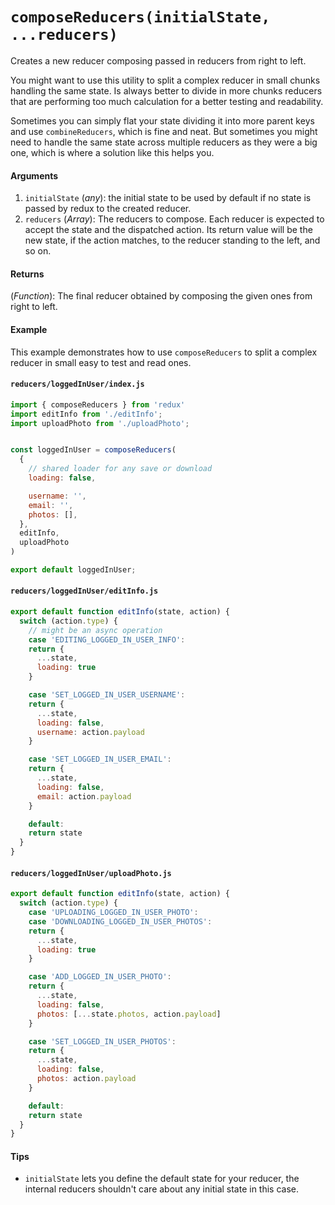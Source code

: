 # `composeReducers(initialState, ...reducers)`

Creates a new reducer composing passed in reducers from right to left.

You might want to use this utility to split a complex reducer in small chunks handling the same state.
Is always better to divide in more chunks reducers that are performing too much calculation
for a better testing and readability.

Sometimes you can simply flat your state dividing it into more parent keys and use `combineReducers`, which is fine and neat. But sometimes you might need to handle the same state across multiple reducers as they were a big one, which is where a solution like this helps you.

#### Arguments

1. `initialState` (*any*): the initial state to be used by default if no state is passed by redux to the created reducer.
2. `reducers` (*Array*): The reducers to compose. Each reducer is expected to accept the state and the dispatched action. Its return value will be the new state, if the action matches, to the reducer standing to the left, and so on.

#### Returns

(*Function*): The final reducer obtained by composing the given ones from right to left.

#### Example

This example demonstrates how to use `composeReducers` to split a complex reducer in small easy to test and read ones.


#### `reducers/loggedInUser/index.js`

```js
import { composeReducers } from 'redux'
import editInfo from './editInfo';
import uploadPhoto from './uploadPhoto';


const loggedInUser = composeReducers(
  {
    // shared loader for any save or download
    loading: false,

    username: '',
    email: '',
    photos: [],
  },
  editInfo,
  uploadPhoto
)

export default loggedInUser;
```

#### `reducers/loggedInUser/editInfo.js`

```js
export default function editInfo(state, action) {
  switch (action.type) {
    // might be an async operation
    case 'EDITING_LOGGED_IN_USER_INFO':
    return {
      ...state,
      loading: true
    }

    case 'SET_LOGGED_IN_USER_USERNAME':
    return {
      ...state,
      loading: false,
      username: action.payload
    }

    case 'SET_LOGGED_IN_USER_EMAIL':
    return {
      ...state,
      loading: false,
      email: action.payload
    }

    default:
    return state
  }
}
```

#### `reducers/loggedInUser/uploadPhoto.js`

```js
export default function editInfo(state, action) {
  switch (action.type) {
    case 'UPLOADING_LOGGED_IN_USER_PHOTO':
    case 'DOWNLOADING_LOGGED_IN_USER_PHOTOS':
    return {
      ...state,
      loading: true
    }

    case 'ADD_LOGGED_IN_USER_PHOTO':
    return {
      ...state,
      loading: false,
      photos: [...state.photos, action.payload]
    }

    case 'SET_LOGGED_IN_USER_PHOTOS':
    return {
      ...state,
      loading: false,
      photos: action.payload
    }

    default:
    return state
  }
}
```


#### Tips

* `initialState` lets you define the default state for your reducer, the internal reducers shouldn't care about any initial state in this case.
